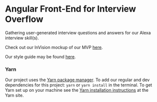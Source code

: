# Angular Front-End for Interview Overflow

Gathering user-generated interview questions and answers for our Alexa interview skill(s).

Check out our InVision mockup of our MVP [here](https://invis.io/ENAA20CAJ#/214267908_Interview_Overflow_-3--pdf_1).

Our style guide may be found [here](https://app.frontify.com/d/yaQMU5H2rBGN/alexa-interview-overflow-style-guide).

### Yarn

Our project uses the [Yarn package manager](https://yarnpkg.com/). To add our regular and dev dependencies for this project:
```yarn```
or
```yarn install```
in the terminal. To get Yarn set up on your machine see the [Yarn installation instructions](https://yarnpkg.com/docs/install) at the Yarn site.
